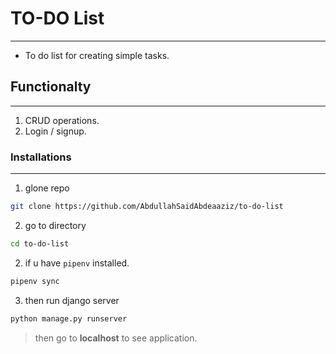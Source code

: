 # TO-DO List

----

- To do list for creating simple tasks.

## Functionalty

---

1. CRUD operations.
2. Login / signup.

### Installations

---
1. glone repo
```bash
git clone https://github.com/AbdullahSaidAbdeaaziz/to-do-list
```
2. go to directory
```bash
cd to-do-list
```
2. if u have `pipenv` installed.

```bash
pipenv sync
```

3. then run django server
```bash
python manage.py runserver
```

> then go to **localhost** to see application.